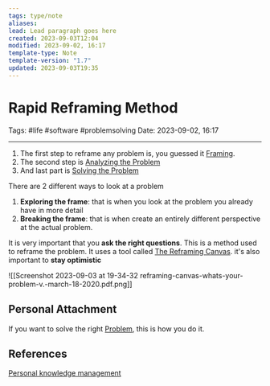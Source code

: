 ```yaml
---
tags: type/note
aliases: 
lead: Lead paragraph goes here
created: 2023-09-03T12:04
modified: 2023-09-02, 16:17
template-type: Note
template-version: "1.7"
updated: 2023-09-03T19:35
---
```


# Rapid Reframing Method

Tags: #life #software #problemsolving
Date: 2023-09-02, 16:17

---

1. The first step to reframe any problem is, you guessed it [Framing](Framing).
2. The second step is [Analyzing the Problem](Analyzing%20the%20Problem)
3. And last part is [Solving the Problem](Solving%20the%20Problem)

There are 2 different ways to look at a problem 

1. **Exploring the frame**: that is when you look at the problem you already have in more detail 
2. **Breaking the frame**: that is when create an entirely different perspective at the actual problem.

It is very important that you **ask the right questions**. This is a method used to reframe the problem. It uses a tool called [The Reframing Canvas](The%20Reframing%20Canvas). it's also important to **stay optimistic**

![[Screenshot 2023-09-03 at 19-34-32 reframing-canvas-whats-your-problem-v.-march-18-2020.pdf.png]]

## Personal Attachment

If you want to solve the right [ Problem](Problem%20Solving%20), this is how you do it.

## References

[Personal knowledge management](../SLIP-BOX/Personal%20knowledge%20management.md)
